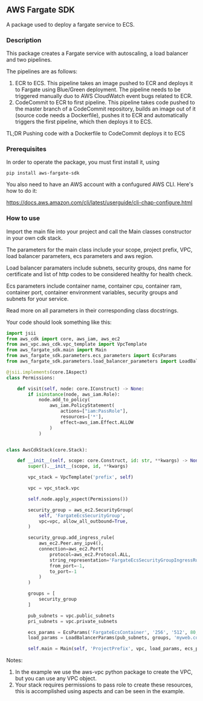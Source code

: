 ## AWS Fargate SDK
A package used to deploy a fargate service to ECS.

### Description

This package creates a Fargate service with autoscaling, a load balancer and two pipelines.

The pipelines are as follows:

1. ECR to ECS. This pipeline takes an image pushed to ECR and deploys it to Fargate using Blue/Green deployment.
The pipeline needs to be triggered manually duo to AWS CloudWatch event bugs related to ECR.
2. CodeCommit to ECR to first pipeline. This pipeline takes code pushed to the master branch of a CodeCommit repository, builds an image out of it (source code needs a Dockerfile), pushes it to ECR and automatically triggers the first pipeline, which then deploys it to ECS.

TL;DR Pushing code with a Dockerfile to CodeCommit deploys it to ECS

### Prerequisites

In order to operate the package, you must first install it, using
 
```pip install aws-fargate-sdk```

You also need to have an AWS account with a confugured AWS CLI. Here's how to do it:

https://docs.aws.amazon.com/cli/latest/userguide/cli-chap-configure.html

### How to use

Import the main file into your project and call the Main classes constructor in your own cdk stack.

The parameters for the main class include your scope, project prefix, VPC, load balancer parameters, ecs parameters and aws region.

Load balancer paramaters include subnets, security groups, dns name for certificate and list of http codes to be considered healthy for health check.

Ecs parameters include container name, container cpu, container ram, container port, container environment variables, security groups and subnets for your service.

Read more on all parameters in their corresponding class docstrings.

Your code should look something like this:
```python
import jsii
from aws_cdk import core, aws_iam, aws_ec2
from aws_vpc.aws_cdk.vpc_template import VpcTemplate
from aws_fargate_sdk.main import Main
from aws_fargate_sdk.parameters.ecs_parameters import EcsParams
from aws_fargate_sdk.parameters.load_balancer_parameters import LoadBalancerParams

@jsii.implements(core.IAspect)
class Permissions:

    def visit(self, node: core.IConstruct) -> None:
        if isinstance(node, aws_iam.Role):
            node.add_to_policy(
                aws_iam.PolicyStatement(
                    actions=["iam:PassRole"],
                    resources=['*'],
                    effect=aws_iam.Effect.ALLOW
                )
            )


class AwsCdkStack(core.Stack):

    def __init__(self, scope: core.Construct, id: str, **kwargs) -> None:
        super().__init__(scope, id, **kwargs)

        vpc_stack = VpcTemplate('prefix', self)

        vpc = vpc_stack.vpc

        self.node.apply_aspect(Permissions())

        security_group = aws_ec2.SecurityGroup(
            self, 'FargateEcsSecurityGroup',
            vpc=vpc, allow_all_outbound=True,
        )

        security_group.add_ingress_rule(
            aws_ec2.Peer.any_ipv4(),
            connection=aws_ec2.Port(
                protocol=aws_ec2.Protocol.ALL,
                string_representation='FargateEcsSecurityGroupIngressRule',
                from_port=-1,
                to_port=-1
            )
        )

        groups = [
            security_group
        ]

        pub_subnets = vpc.public_subnets
        pri_subnets = vpc.private_subnets

        ecs_params = EcsParams('FargateEcsContainer', '256', '512', 80, {}, ecs_security_groups=groups, ecs_subnets=pri_subnets)
        load_params = LoadBalancerParams(pub_subnets, groups, 'myweb.com')

        self.main = Main(self, 'ProjectPrefix', vpc, load_params, ecs_params, 'your-preferred-aws-region')
```
Notes:
1. In the example we use the aws-vpc python package to create the VPC, but you can use any VPC object.
2. Your stack requires permissions to pass role to create these resources, this is accomplished using aspects and can be seen in the example.